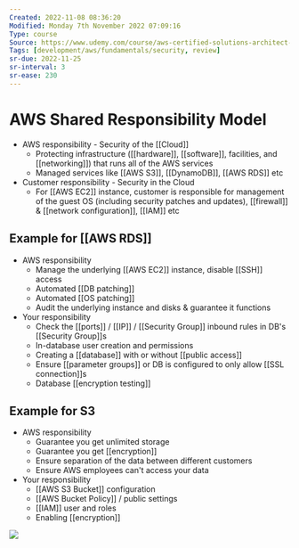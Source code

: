 ```yaml
---
Created: 2022-11-08 08:36:20
Modified: Monday 7th November 2022 07:09:16
Type: course
Source: https://www.udemy.com/course/aws-certified-solutions-architect-associate-saa-c01/?xref=E0Aed11STH4LPUQvCz0GJFABTmM=
Tags: [development/aws/fundamentals/security, review]
sr-due: 2022-11-25
sr-interval: 3
sr-ease: 230
---
```


# AWS Shared Responsibility Model

- AWS responsibility - Security of the [[Cloud]]
    - Protecting infrastructure ([[hardware]], [[software]], facilities, and [[networking]]) that runs all of the AWS services
    - Managed services like [[AWS S3]], [[DynamoDB]], [[AWS RDS]] etc
- Customer responsibility - Security in the Cloud
    - For [[AWS EC2]] instance, customer is responsible for management of the guest OS (including security patches and updates), [[firewall]] & [[network configuration]], [[IAM]] etc

## Example for [[AWS RDS]]

- AWS responsibility
    - Manage the underlying [[AWS EC2]] instance, disable [[SSH]] access
    - Automated [[DB patching]]
    - Automated [[OS patching]]
    - Audit the underlying instance and disks & guarantee it functions
- Your responsibility
    - Check the [[ports]] / [[IP]] / [[Security Group]] inbound rules in DB's [[Security Group]]s
    - In-database user creation and permissions
    - Creating a [[database]] with or without [[public access]]
    - Ensure [[parameter groups]] or DB is configured to only allow [[SSL connection]]s
    - Database [[encryption testing]]

## Example for S3

- AWS responsibility
    - Guarantee you get unlimited storage
    - Guarantee you get [[encryption]]
    - Ensure separation of the data between different customers
    - Ensure AWS employees can't access your data
- Your responsibility
    - [[AWS S3 Bucket]] configuration
    - [[AWS Bucket Policy]] / public settings
    - [[IAM]] user and roles
    - Enabling [[encryption]]

![](2020-01-01-15-25-57.png)